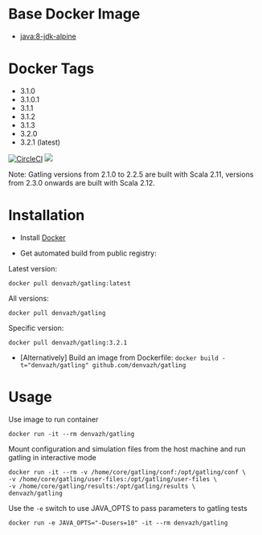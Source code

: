 # Base Docker Image

* [java:8-jdk-alpine](https://registry.hub.docker.com/_/java/)

# Docker Tags

* 3.1.0
* 3.1.0.1
* 3.1.1
* 3.1.2
* 3.1.3
* 3.2.0
* 3.2.1 (latest)

[![CircleCI](https://circleci.com/gh/denvazh/gatling/tree/master.svg?style=svg)](https://circleci.com/gh/denvazh/gatling/tree/master)
[![](https://images.microbadger.com/badges/image/denvazh/gatling.svg)](http://microbadger.com/images/denvazh/gatling "Get your own image badge on microbadger.com")

Note: Gatling versions from 2.1.0 to 2.2.5 are built with Scala 2.11, versions from 2.3.0 onwards are built with Scala 2.12.

# Installation

* Install [Docker](https://www.docker.com/)

* Get automated build from public registry:

Latest version:

`docker pull denvazh/gatling:latest`

All versions:

`docker pull denvazh/gatling`

Specific version:

`docker pull denvazh/gatling:3.2.1`

* [Alternatively] Build an image from Dockerfile: `docker build -t="denvazh/gatling" github.com/denvazh/gatling`

# Usage

Use image to run container

```
docker run -it --rm denvazh/gatling
```

Mount configuration and simulation files from the host machine and run gatling in interactive mode

```
docker run -it --rm -v /home/core/gatling/conf:/opt/gatling/conf \
-v /home/core/gatling/user-files:/opt/gatling/user-files \
-v /home/core/gatling/results:/opt/gatling/results \
denvazh/gatling
```

Use the `-e` switch to use JAVA_OPTS to pass parameters to gatling tests

```
docker run -e JAVA_OPTS="-Dusers=10" -it --rm denvazh/gatling
```
